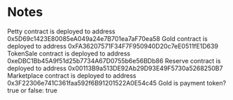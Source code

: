 # Notes

Petty contract is deployed to address  0x5D69c1423E80085eA049a24e7B701ea7aF70ea58
Gold contract is deployed to address  0xFA36207571F34F7F950940D20c7eE0511fE1D639
TokenSale contract is deployed to address  0xeDBC1Bb45A9f51d25b7734A67D0755b6e56BDb86
Reserve contract is deployed to address  0x00113B9a513DE92Ab29D93E49F5730a5268250B7
Marketplace contract is deployed to address  0x3F22306e741C361faa592f6B91201522A0E54c45
Gold is payment token? true or false: true